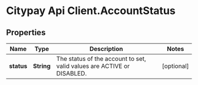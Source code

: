 # Citypay Api Client.AccountStatus

## Properties

Name | Type | Description | Notes
------------ | ------------- | ------------- | -------------
**status** | **String** | The status of the account to set, valid values are ACTIVE or DISABLED. | [optional] 


